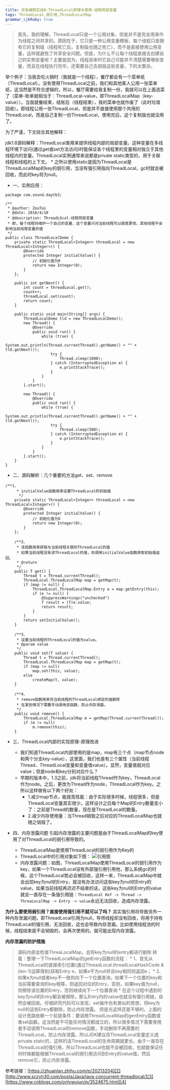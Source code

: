 ```yaml
---
title: 并发编程实战8-ThreadLocal原理与使用-线程局部变量
tags: ThreadLocal,弱引用,ThreadLocalMap
grammar_cjkRuby: true
---
```

>首先，我的理解，ThreadLocal只是一个公用对象，但是并不是完全用来作为线程之间共享的。原因在于，它只是一种公用变量模板，每个线程只是拥有它的复制版（线程死亡后，复制版也随之死亡），而不是直接使用公用变量，这样就避免了共享安全问题。但是，为什么不让每个线程直接去创建自己的实例变量呢？主要是因为，线程进来时它自己可能并不清楚需要哪些变量，而且在线程执行完毕，还需要自己去销毁这些变量，下的太繁杂。

举个例子：当我去吃火锅时（我就是一个线程），餐厅都会有一个菜单纸（ThreadLocal）。没有使用ThreadLocal之前，我们和其他客人公用一张菜单纸，这当然是不符合逻辑的，所以，餐厅需要给我复制一份，我就可以在上面选菜了（菜单-账单就相当于：ThreadLocal-value，即ThreadLocalMap（key-value））。当我就餐结束，结账后（线程结束），我的菜单也就作废了（此时垃圾回收）。即线程公用一张ThreadLocal，但是并不直接使用那个共用的ThreadLocal，而是自己复制一份ThreadLocal，使用完后，这个复制版也就没用了。

为了严谨，下文综合其他解释：

jdk1.8源码解释：ThreadLocal类用来提供线程内部的局部变量。这种变量在多线程环境下访问(通过get或set方法访问)时能保证各个线程里的变量相对独立于其他线程内的变量。ThreadLocal实例通常来说都是private static类型的，用于关联线程和线程的上下文。
	* 之所以使用static是因为ThreadLocal是ThreadLocalMap的key的弱引用，当没有强引用指向ThreadLocal，gc时就会被回收，而此时key将为null。

* 一、实例应用：

``` stylus
package com.sound.daytb3;

/**
 * @author: ZouTai
 * @date: 2018/4/10
 * @description: ThreadLOcal-线程局部变量
 * 即，每个线程将维护一个自己的变量，这个变量只对当前线程可以随意更改，其他线程不会影响当前线程变量的值
 */
public class ThreadLocalDemo {
    private static ThreadLocal<Integer> threadLocal = new ThreadLocal<Integer>() {
        @Override
        protected Integer initialValue() {
            // 初始化值为0
            return new Integer(0);
        }
    };

    public int getNext() {
        int count = threadLocal.get();
        count++;
        threadLocal.set(count);
        return count;
    }

    public static void main(String[] args) {
        ThreadLocalDemo tld = new ThreadLocalDemo();
        new Thread() {
            @Override
            public void run() {
                while (true) {
                    System.out.println(Thread.currentThread().getName() + "" + tld.getNext());
                    try {
                        Thread.sleep(1000);
                    } catch (InterruptedException e) {
                        e.printStackTrace();
                    }
                }
            }
        }.start();

        new Thread() {
            @Override
            public void run() {
                while (true) {
                    System.out.println(Thread.currentThread().getName() + "" + tld.getNext());
                    try {
                        Thread.sleep(500);
                    } catch (InterruptedException e) {
                        e.printStackTrace();
                    }
                }
            }
        }.start();
    }
}

```

* 二、源码解析：几个重要的方法get、set、remove

``` stylus
/**1、
     * initialValue函数用来设置ThreadLocal的初始值
      */
    private static ThreadLocal<Integer> threadLocal = new ThreadLocal<Integer>() {
        @Override
        protected Integer initialValue() {
            // 初始化值为0
            return new Integer(0);
        }
    };

    /**2、
     * 该函数用来获取与当前线程关联的ThreadLocal的值
     * 如果当前线程没有该ThreadLocal的值，则调用initialValue函数获取初始值返回。
     * @return
     */
    public T get() {
        Thread t = Thread.currentThread();
        ThreadLocal.ThreadLocalMap map = getMap(t);
        if (map != null) {
            ThreadLocal.ThreadLocalMap.Entry e = map.getEntry(this);
            if (e != null) {
                @SuppressWarnings("unchecked")
                T result = (T)e.value;
                return result;
            }
        }
        return setInitialValue();
    }

    /**3、
     * 设置当前线程的ThreadLocal的值为value。
     * @param value
     */
    public void set(T value) {
        Thread t = Thread.currentThread();
        ThreadLocal.ThreadLocalMap map = getMap(t);
        if (map != null)
            map.set(this, value);
        else
            createMap(t, value);
    }

    /**4、
     * remove函数用来将当前线程的ThreadLocal绑定的值删除
     * 在某些情况下需要手动调用该函数，防止内存泄露。
     */
    public void remove() {
        ThreadLocal.ThreadLocalMap m = getMap(Thread.currentThread());
        if (m != null)
            m.remove(this);
    }
```


* 三、ThreadLocal内部的实现原理-原理改进
	* 我们知道ThreadLocal内部使用的是map，map有三个点（map节点node和两个分支key-value），这里面，我们也是有三个属性（当前线程Thread、ThreadLocal变量和变量值value）。显然，变量值就对应value；但是node和key分别对应什么？
	* 早期的版本中，1.3之前，jdk将当前线程Thread作为key，ThreadLocal作为node。之后，更改为Thread作为node，ThreadLocal作为key。之所以这样做有以下两个好处：
		* 1.减少map节点，能提高性能：由于实际很多时候，线程很多，但是ThreadLocal变量其实很少。这样设计之后每个Map的Entry数量变小了：之前是Thread的数量，现在是ThreadLocal的数量。
		* 2.减少内存使用量：当Thread销毁之后对应的ThreadLocalMap也就随之销毁了。


* 四、内存泄露问题
引起内存泄露的主要问题是由于ThreadLocalMap的key使用了对ThreadLocal的弱引用导致的。
	* ThreadLocalMap是使用ThreadLocal的弱引用作为Key的
	* ThreadLocal中的引用对象如下图：
	![引用图][1]
	* 内存泄露问题：如图，ThreadLocalMap使用ThreadLocal的弱引用作为key，如果一个ThreadLocal没有外部强引用引用他，那么系统gc的时候，这个ThreadLocal势必会被回收，这样一来，ThreadLocalMap中就会出现key为null的Entry，就没有办法访问这些key为null的Entry的value，如果当前线程再迟迟不结束的话，这些key为null的Entry的value就会一直存在一条强引用链：`ThreadLocal Ref -> Thread -> ThreaLocalMap -> Entry -> value`永远无法回收，造成内存泄露。

**为什么要使用弱引用？直接使用强引用不就可以了吗？**
其实强引用将导致另外一种内存泄漏问题。即ThreadLocal引用为null，导师线程却没有回收，将用于持有ThreadLocal的强引用，无法回收，这也会导致内存泄漏。比如使用线程池的时候，线程结束是不会销毁的，会再次使用的。就可能出现内存泄露。　　

**内存泄漏的防护措施**
>源码内部会检查ThreaLocalMap，会将key为null的entry都进行删除
转载：整理一下ThreadLocalMap的getEntry函数的流程：
	* 1、首先从ThreadLocal的直接索引位置(通过ThreadLocal.threadLocalHashCode & (len-1)运算得到)获取Entry e，如果e不为null并且key相同则返回e；
	* 2、如果e为null或者key不一致则向下一个位置查询，如果下一个位置的key和当前需要查询的key相等，则返回对应的Entry，否则，如果key值为null，则擦除该位置的Entry，否则继续向下一个位置查询
	* 在这个过程中遇到的key为null的Entry都会被擦除，那么Entry内的value也就没有强引用链，自然会被回收。仔细研究代码可以发现，set操作也有类似的思想，将key为null的这些Entry都删除，防止内存泄露。 但是光这样还是不够的，上面的设计思路依赖一个前提条件：要调用ThreadLocalMap的genEntry函数或者set函数。这当然是不可能任何情况都成立的，所以很多情况下需要使用者手动调用ThreadLocal的remove函数，手动删除不再需要的ThreadLocal，防止内存泄露。所以JDK建议将ThreadLocal变量定义成private static的，这样的话ThreadLocal的生命周期就更长，由于一直存在ThreadLocal的强引用，所以ThreadLocal也就不会被回收，也就能保证任何时候都能根据ThreadLocal的弱引用访问到Entry的value值，然后remove它，防止内存泄露。


参考链接：[https://zhuanlan.zhihu.com/p/20213204][2]
[http://www.sczyh30.com/posts/Java/java-concurrent-threadlocal/][3]
[https://www.cnblogs.com/onlywujun/p/3524675.html][4]


  [1]: http://osiy4s0ad.bkt.clouddn.com/soundblog/1523352180650.jpg
  [2]: https://zhuanlan.zhihu.com/p/20213204
  [3]: http://www.sczyh30.com/posts/Java/java-concurrent-threadlocal/
  [4]: https://www.cnblogs.com/onlywujun/p/3524675.html
